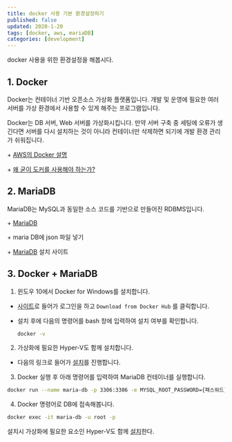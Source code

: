 ```yaml
---
title: docker 사용 기본 환경설정하기
published: false
updated: 2020-1-20
tags: [docker, aws, mariaDB]
categories: [development]
---
```


docker 사용을 위한 환경설정을 해봅시다.



## 1. Docker

  Docker는 컨테이너 기반 오픈소스 가상화 플랫폼입니다. 개발 및 운영에 필요한 여러 서버를 가상 환경에서 사용할 수 있게 해주는 프로그램입니다. 

  Docker는 DB 서버, Web 서버를 가상화시킵니다. 만약 서버 구축 중 세팅에 오류가 생긴다면 서버를 다시 설치하는 것이 아니라 컨테이너만 삭제하면 되기에 개발 환경 관리가 쉬워집니다. 

\+ [AWS의 Docker 설명](https://aws.amazon.com/ko/docker/)

\+ [왜 굳이 도커를 사용해야 하는가?](https://www.44bits.io/ko/post/why-should-i-use-docker-container)



## 2. MariaDB

  MariaDB는 MySQL과 동일한 소스 코드를 기반으로 만들어진 RDBMS입니다. 

\+ [MariaDB](https://mariadb.com/kb/ko/mariadb/)

\+ maria DB에 json 파일 넣기

\+ [MariaDB](https://downloads.mariadb.org/mariadb/) 설치 사이트



## 3. Docker + MariaDB

1) 윈도우 10에서 Docker for Windows를 설치합니다.

- [사이트](https://docs.docker.com/docker-for-windows/install/)로 들어가 로그인을 하고 `Download from Docker Hub` 를 클릭합니다.

- 설치 후에 다음의 명령어를 bash 창에 입력하여 설치 여부를 확인합니다.

  ```bash
  docker -v
  ```

2) 가상화에 필요한 Hyper-V도 함께 설치합니다.

- 다음의 링크로 들어가 [설치](https://docs.microsoft.com/ko-kr/virtualization/hyper-v-on-windows/quick-start/enable-hyper-v)를 진행합니다.

3) Docker 실행 후 아래 명령어를 입력하여 MariaDB 컨테이너를 실행합니다.

```bash
docker run --name maria-db -p 3306:3306 -e MYSQL_ROOT_PASSWORD={패스워드} -d mariadb
```

4) Docker 명령어로 DB에 접속해봅니다.

```bash
docker exec -it maria-db -u root -p
```









설치시 가상화에 필요한 요소인 Hyper-V도 함께 [설치](https://docs.microsoft.com/ko-kr/virtualization/hyper-v-on-windows/quick-start/enable-hyper-v)한다.
